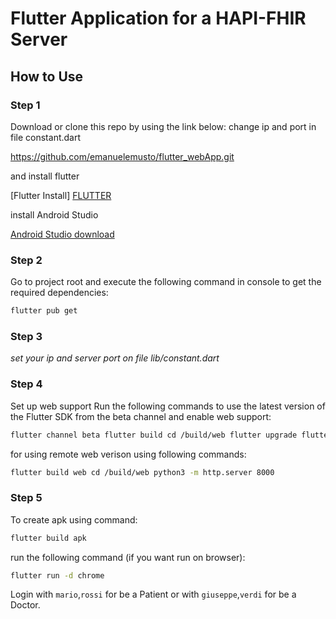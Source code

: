 # Flutter Application for a HAPI-FHIR Server

## How to Use 
 
### Step 1

Download or clone this repo by using the link below: change ip and port in file constant.dart

https://github.com/emanuelemusto/flutter_webApp.git

and install flutter

[Flutter Install] [FLUTTER]

install Android Studio

[Android Studio download][ANDROIDSTUDIO]

### Step 2

Go to project root and execute the following command in console to get the required dependencies:
```sh
flutter pub get
```
### Step 3

 _set your ip and server port on file lib/constant.dart_


### Step 4

Set up web support Run the following commands to use the latest version of the Flutter SDK from the beta channel and enable web support:
```sh
flutter channel beta flutter build cd /build/web flutter upgrade flutter config --enable-web
```

for using remote web verison using following commands:
```sh
flutter build web cd /build/web python3 -m http.server 8000
```

### Step 5

To create apk using command: 
```sh
flutter build apk
```

run the following command (if you want run on browser): 
```sh
flutter run -d chrome
```


Login with `mario`,`rossi` for be a Patient or with `giuseppe`,`verdi` for be a Doctor.

[//]: # (These are reference links used in the body of this note and get stripped out when the markdown processor does its job. There is no need to format nicely because it shouldn't be seen. Thanks SO - http://stackoverflow.com/questions/4823468/store-comments-in-markdown-syntax)

   [FLUTTER]: <https://flutter.dev/docs/get-started/install>
   [ANDROIDSTUDIO]: <https://developer.android.com/studio>
